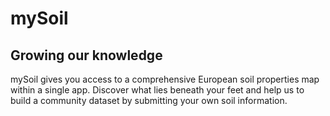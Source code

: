 # mySoil
## Growing our knowledge
mySoil gives you access to a comprehensive European soil properties map within a single app. Discover what lies beneath your feet and help us to build a community dataset by submitting your own soil information.
